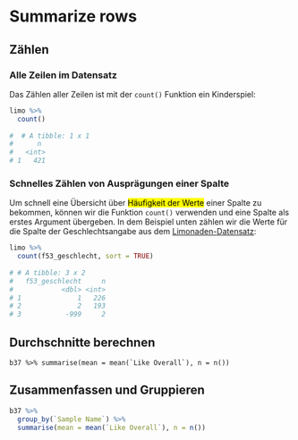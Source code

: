 # Summarize rows

## Zählen

### Alle Zeilen im Datensatz

Das Zählen aller Zeilen ist mit der `count()` Funktion ein Kinderspiel:

```r
limo %>%
  count()
  
#  # A tibble: 1 x 1
#      n
#   <int>
# 1   421
```

### Schnelles Zählen von Ausprägungen einer Spalte

Um schnell eine Übersicht über <mark style="background-color:yellow;">Häufigkeit der Werte</mark> einer Spalte zu bekommen, können wir die Funktion `count()` verwenden und eine Spalte als erstes Argument übergeben. In dem Beispiel unten zählen wir die Werte für die Spalte der Geschlechtsangabe aus dem [Limonaden-Datensatz](../data-sets-and-exercises/datensaetze/umfrage-orangenlimonade.md):

```r
limo %>%
  count(f53_geschlecht, sort = TRUE)
  
# # A tibble: 3 x 2
#   f53_geschlecht     n
#            <dbl> <int>
# 1              1   226
# 2              2   193
# 3           -999     2
```

## Durchschnitte berechnen

```
b37 %>% summarise(mean = mean(`Like Overall`), n = n()) 
```

## Zusammenfassen und Gruppieren

```r
b37 %>% 
  group_by(`Sample Name`) %>% 
  summarise(mean = mean(`Like Overall`), n = n()) 
```
